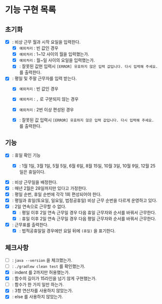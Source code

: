 # 기능 구현 목록

## 초기화
- [X] : 비상 근무 월과 시작 요일을 입력한다.
  - [X] `예외처리` : 빈 값인 경우
  - [X] `예외처리` : 1~12 사이의 월을 입력했는가.
  - [X] `예외처리` : 월~일 사이의 요일을 입력했는가.
  - [X] : 잘못된 값현 입력시 `[ERROR] 유효하지 않은 입력 값입니다. 다시 입력해 주세요.` 를 출력한다.
  
- [X] : 평일 및 주말 근무자를 입력 받는다.
  - [X] `예외처리` : 빈 값인 경우
  - [X] `예외처리` : `,` 로 구분되지 않는 경우
  - [X] `예외처리` : 2번 이상 편성된 경우
  - [X] : 잘못된 값 입력시 `[ERROR] 유효하지 않은 입력 값입니다. 다시 입력해 주세요.` 를 출력한다.
  

## 기능
- [X] : 휴일 확인 기능
  - [X] : 1월 1일, 3월 1일, 5월 5일, 6월 6일, 8월 15일, 10월 3일, 10월 9일, 12월 25일은 휴일이다.


- [X] : 비상 근무일을 배정한다.
- [X] : 매년 2월은 28일까지만 있다고 가정한다.
- [X] : 평일 순번, 휴일 순번에 각각 1회 편성되어야 한다.
- [X] : 평일과 휴일(토요일, 일요일, 법정공휴일) 비상 근무 순번을 다르게 운영하고 있다.
- [X] : 2일 연속으로 근무할 수 없다.
  - [X] : 평일 이후 2일 연속 근무일 경우 다음 휴일 근무자와 순서를 바꿔서 근무한다.
  - [X] : 휴일 이후 2일 연속 근무일 경우 다음 평일 근무자와 순서를 바꿔서 근무한다.

- [X] : 근무표를 출력한다.
  - [X] : 법적공휴일일 경우에만 요일 뒤에 `(휴일)` 을 표기한다. 

## 체크사항
- [ ] : `java --version` 을 체크했는가.
- [ ] : `./gradlew clean test` 를 확인했는가.
- [X] : indent 를 2까지만 허용했는가.
- [X] : 함수의 길이가 15라인을 넘기 않게 구현했는가.
- [ ] : 함수가 한 가지 일만 하는가.
- [X] : 3항 연산자를 사용하지 않았는가.
- [X] : else 를 사용하지 않았는가.